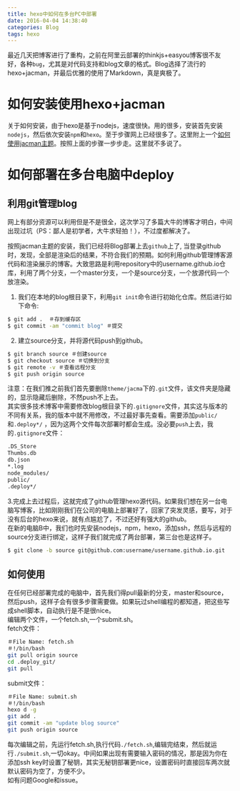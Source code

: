 ```yaml
---
title: hexo中如何在多台PC中部署
date: 2016-04-04 14:38:40
categories: Blog
tags: hexo
---
```

最近几天把博客进行了重构，之前在阿里云部署的thinkjs+easyou博客很不友好，各种`bug`，尤其是对代码支持和blog文章的格式。Blog选择了流行的hexo+jacman，并最后优雅的使用了Markdown，真是爽极了。
# 如何安装使用hexo+jacman #
关于如何安装，由于hexo是基于nodejs，速度很快。用的很多，安装首先安装`nodejs`，然后依次安装`npm`和`hexo`。至于步骤网上已经很多了。这里附上一个[如何使用jacman主题](http://wuchong.me/blog/2014/11/20/how-to-use-jacman/)。按照上面的步骤一步步走。这里就不多说了。

# 如何部署在多台电脑中deploy
## 利用git管理blog
网上有部分资源可以利用但是不是很全，这次学习了多篇大牛的博客才明白，中间出现过坑（PS：鄙人是初学者，大牛求轻拍！），不过度都解决了。  
 
按照jacman主题的安装，我们已经将Blog部署上去`github`上了, 当登录github时，发现，全部是渲染后的结果，不符合我们的预期。如何利用github管理博客源代码和渲染展示的博客。大致思路是利用repository中的username.github.io仓库，利用了两个分支，一个master分支，一个是source分支，一个放源代码一个放渲染。 
1. 我们在本地的blog根目录下，利用`git init`命令进行初始化仓库。然后进行如下命令:  
```bash
$ git add .  ＃存到缓存区
$ git commit -am "commit blog" ＃提交
```  
2. 建立source分支，并将源代码push到github。 
```bash	
$ git branch source ＃创建source     
$ git checkout source ＃切换到分支    
$ git remote -v ＃查看远程分支    
$ git push origin source
```  
注意：在我们推之前我们首先要删除`theme/jacma`下的`.git`文件，该文件夹是隐藏的，显示隐藏后删除，不然push不上去。  
其实很多技术博客中需要修改blog根目录下的`.gitignore`文件，其实这与版本的不同有关系，我的版本中就不用修改，不过最好事先查看。需要添加`public/`和`.deploy*/` ，因为这两个文件每次部署时都会生成。没必要`push`上去，我的`.gitignore`文件：  
```bash
.DS_Store
Thumbs.db
db.json
*.log
node_modules/
public/
.deploy*/
```  
3.完成上去过程后，这就完成了github管理hexo源代码。如果我们想在另一台电脑写博客，比如刚刚我们在公司的电脑上部署好了，回家了突发灵感，要写，对于没有后台的hexo来说，就有点尴尬了，不过还好有强大的github。  
在新的电脑B中，我们也时先安装nodejs，npm，hexo，添加ssh，然后与远程的source分支进行绑定，这样子我们就完成了两台部署，第三台也是这样子。    
```bash
$ git clone -b source git@github.com:username/username.github.io.git
```  
## 如何使用
在任何已经部署完成的电脑中，首先我们得pull最新的分支，master和source，然后push，这样子会有很多步骤需要做。如果玩过shell编程的都知道，把这些写成shell脚本，自动执行是不是很nice。  
编辑两个文件，一个fetch.sh,一个submit.sh。  
fetch文件：
```bash
＃File Name: fetch.sh
＃!/bin/bash
git pull origin source
cd .deploy_git/
git pull
``` 
submit文件：
```bash
＃File Name: submit.sh
＃!/bin/bash
hexo d -g
git add .
git commit -am "update blog source"
git push origin source
```       
每次编辑之前，先运行fetch.sh,执行代码`./fetch.sh`,编辑完结束，然后就运行`./submit.sh`,一切okay。中间如果出现有需要输入密码的情况，那是因为你在添加ssh key时设置了秘钥，其实无秘钥部署更nice，设置密码时直接回车两次就默认密码为空了，方便不少。  
如有问题Google和issue。

